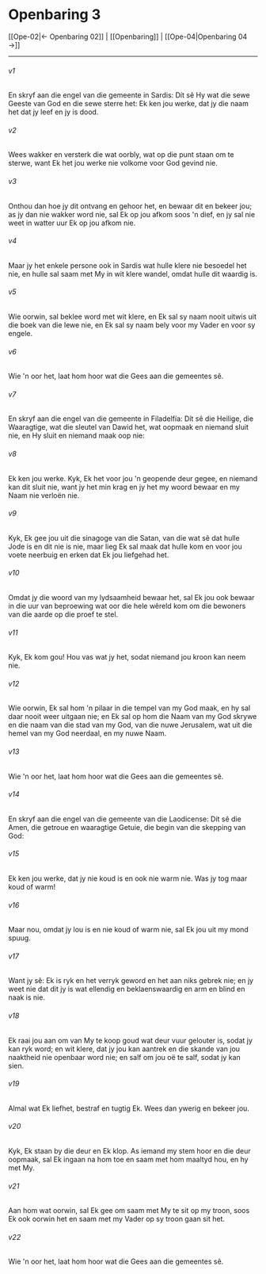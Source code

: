 # Openbaring 3

[[Ope-02|← Openbaring 02]] | [[Openbaring]] | [[Ope-04|Openbaring 04 →]]
***

###### v1
En skryf aan die engel van die gemeente in Sardis: Dít sê Hy wat die sewe Geeste van God en die sewe sterre het: Ek ken jou werke, dat jy die naam het dat jy leef en jy is dood. 
###### v2
Wees wakker en versterk die wat oorbly, wat op die punt staan om te sterwe, want Ek het jou werke nie volkome voor God gevind nie. 
###### v3
Onthou dan hoe jy dit ontvang en gehoor het, en bewaar dit en bekeer jou; as jy dan nie wakker word nie, sal Ek op jou afkom soos 'n dief, en jy sal nie weet in watter uur Ek op jou afkom nie. 
###### v4
Maar jy het enkele persone ook in Sardis wat hulle klere nie besoedel het nie, en hulle sal saam met My in wit klere wandel, omdat hulle dit waardig is. 
###### v5
Wie oorwin, sal beklee word met wit klere, en Ek sal sy naam nooit uitwis uit die boek van die lewe nie, en Ek sal sy naam bely voor my Vader en voor sy engele. 
###### v6
Wie 'n oor het, laat hom hoor wat die Gees aan die gemeentes sê. 
###### v7
En skryf aan die engel van die gemeente in Filadelfía: Dít sê die Heilige, die Waaragtige, wat die sleutel van Dawid het, wat oopmaak en niemand sluit nie, en Hy sluit en niemand maak oop nie: 
###### v8
Ek ken jou werke. Kyk, Ek het voor jou 'n geopende deur gegee, en niemand kan dit sluit nie, want jy het min krag en jy het my woord bewaar en my Naam nie verloën nie. 
###### v9
Kyk, Ek gee jou uit die sinagoge van die Satan, van die wat sê dat hulle Jode is en dit nie is nie, maar lieg Ek sal maak dat hulle kom en voor jou voete neerbuig en erken dat Ek jou liefgehad het. 
###### v10
Omdat jy die woord van my lydsaamheid bewaar het, sal Ek jou ook bewaar in die uur van beproewing wat oor die hele wêreld kom om die bewoners van die aarde op die proef te stel. 
###### v11
Kyk, Ek kom gou! Hou vas wat jy het, sodat niemand jou kroon kan neem nie. 
###### v12
Wie oorwin, Ek sal hom 'n pilaar in die tempel van my God maak, en hy sal daar nooit weer uitgaan nie; en Ek sal op hom die Naam van my God skrywe en die naam van die stad van my God, van die nuwe Jerusalem, wat uit die hemel van my God neerdaal, en my nuwe Naam. 
###### v13
Wie 'n oor het, laat hom hoor wat die Gees aan die gemeentes sê. 
###### v14
En skryf aan die engel van die gemeente van die Laodicense: Dít sê die Amen, die getroue en waaragtige Getuie, die begin van die skepping van God: 
###### v15
Ek ken jou werke, dat jy nie koud is en ook nie warm nie. Was jy tog maar koud of warm! 
###### v16
Maar nou, omdat jy lou is en nie koud of warm nie, sal Ek jou uit my mond spuug. 
###### v17
Want jy sê: Ek is ryk en het verryk geword en het aan niks gebrek nie; en jy weet nie dat dit jy is wat ellendig en beklaenswaardig en arm en blind en naak is nie. 
###### v18
Ek raai jou aan om van My te koop goud wat deur vuur gelouter is, sodat jy kan ryk word; en wit klere, dat jy jou kan aantrek en die skande van jou naaktheid nie openbaar word nie; en salf om jou oë te salf, sodat jy kan sien. 
###### v19
Almal wat Ek liefhet, bestraf en tugtig Ek. Wees dan ywerig en bekeer jou. 
###### v20
Kyk, Ek staan by die deur en Ek klop. As iemand my stem hoor en die deur oopmaak, sal Ek ingaan na hom toe en saam met hom maaltyd hou, en hy met My. 
###### v21
Aan hom wat oorwin, sal Ek gee om saam met My te sit op my troon, soos Ek ook oorwin het en saam met my Vader op sy troon gaan sit het. 
###### v22
Wie 'n oor het, laat hom hoor wat die Gees aan die gemeentes sê. 
